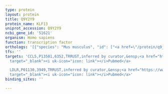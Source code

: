 ```yaml
---
type: protein
layout: protein
title: Q9Y2Y9
protein_name: KLF13
uniprot_accession: Q9Y2Y9
ncbi_gene_id: '51621'
organism: Homo sapiens
function: transcription factor
orthologs: '[{"species": "Mus musculus", "id": ["<a href=\"/protein/q9jjz6\">Q9JJZ6</a>"]}]'
tfs: ''
targets: 'CCL5,P13501,6352,TRRUST,inferred by curator,&ensp;<a href="https://www.ncbi.nlm.nih.gov/pubmed/?term=17513757%5Buid%5D+OR+22797700%5Buid%5D+OR+29087512%5Buid%5D"
  target="_blank"><i uk-icon="icon: link"></i>Pubmed</a>

  LDLR,P01130,3949,TRRUST,inferred by curator,&ensp;<a href="https://www.ncbi.nlm.nih.gov/pubmed/?term=16303770%5Buid%5D+OR+29087512%5Buid%5D"
  target="_blank"><i uk-icon="icon: link"></i>Pubmed</a>'
binding_sites: ''

---
```

